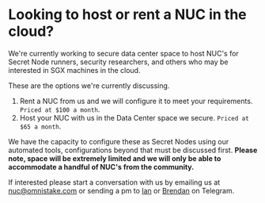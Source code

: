 # Looking to host or rent a NUC in the cloud?

We're currently working to secure data center space to host NUC's for Secret Node runners, security researchers, and others who may be interested in SGX machines in the cloud.

These are the options we're currently discussing.

1. Rent a NUC from us and we will configure it to meet your requirements. `Priced at $100 a month`.
2. Host your NUC with us in the Data Center space we secure. `Priced at $65 a month`.

We have the capacity to configure these as Secret Nodes using our automated tools, configurations beyond that must be discussed first.
**Please note, space will be extremely limited and we will only be able to accommodate a handful of NUC's from the community.**

If interested please start a conversation with us by emailing us at nuc@omnistake.com or sending a pm to [Ian](https://t.me/moonstash) or [Brendan](https://t.me/BrendanKitt) on Telegram.